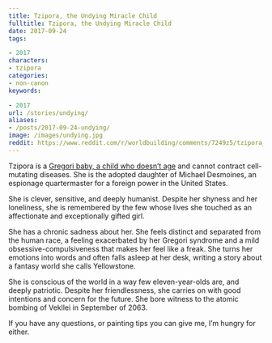 ```yaml
---
title: Tzipora, the Undying Miracle Child
fulltitle: Tzipora, the Undying Miracle Child
date: 2017-09-24
tags:

- 2017
characters:
- tzipora
categories:
- non-canon
keywords:

- 2017
url: /stories/undying/
aliases:
- /posts/2017-09-24-undying/
image: /images/undying.jpg
reddit: https://www.reddit.com/r/worldbuilding/comments/7249z5/tzipora_the_undying_miracle_child_vekllei/
---
```

Tzipora is a [Gregori baby, a child who doesn’t age](https://www.reddit.com/r/worldbuilding/comments/6xtflc/tzipora_one_of_the_children_to_stop_ageing_vekllei/) and cannot contract cell-mutating diseases. She is the adopted daughter of Michael Desmoines, an espionage quartermaster for a foreign power in the United States.

She is clever, sensitive, and deeply humanist. Despite her shyness and her loneliness, she is remembered by the few whose lives she touched as an affectionate and exceptionally gifted girl.

She has a chronic sadness about her. She feels distinct and separated from the human race, a feeling exacerbated by her Gregori syndrome and a mild obsessive-compulsiveness that makes her feel like a freak. She turns her emotions into words and often falls asleep at her desk, writing a story about a fantasy world she calls Yellowstone.

She is conscious of the world in a way few eleven-year-olds are, and deeply patriotic. Despite her friendlessness, she carries on with good intentions and concern for the future. She bore witness to the atomic bombing of Vekllei in September of 2063.

If you have any questions, or painting tips you can give me, I’m hungry for either.
